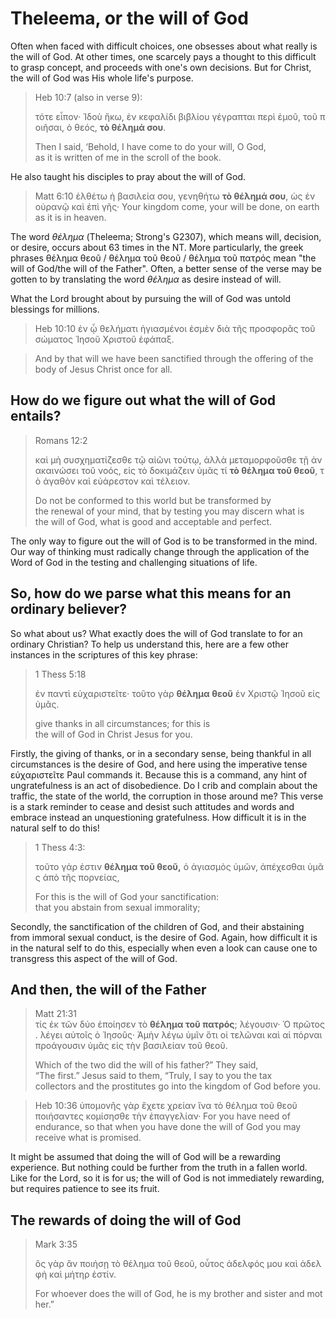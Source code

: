 # Theleema, or the will of God

Often when faced with difficult choices, one obsesses about what really is the will of God. At other times, one scarcely pays a thought to this difficult to grasp concept, and proceeds with one's own decisions. But for Christ, the will of God was His whole life's purpose. 

> Heb 10:7 (also in verse 9):
> 
> τότε εἶπον· Ἰδοὺ ἥκω, ἐν κεφαλίδι βιβλίου γέγραπται περὶ ἐμοῦ, τοῦ ποιῆσαι, ὁ θεός, **τὸ θέλημά σου**.
> 
> Then I said, ‘Behold, I have come to do your will, O God,  
> as it is written of me in the scroll of the book.

He also taught his disciples to pray about the will of God.

> Matt 6:10
> ἐλθέτω ἡ βασιλεία σου, γενηθήτω **τὸ θέλημά σου**, ὡς ἐν οὐρανῷ καὶ ἐπὶ γῆς·
> Your kingdom come, your will be done, on earth as it is in heaven.

The word *θέλημα* (Theleema; Strong's G2307), which means will, decision, or desire, occurs about 63 times in the NT. More particularly, the greek phrases θέλημα θεοῦ / θέλημα τοῦ θεοῦ / θέλημα τοῦ πατρός mean "the will of God/the will of the Father". Often, a better sense of the verse may be gotten to by translating the word *θέλημα* as desire instead of will.

What the Lord brought about by pursuing the will of God was untold blessings for millions. 

> Heb 10:10
> ἐν ᾧ θελήματι ἡγιασμένοι ἐσμὲν διὰ τῆς προσφορᾶς τοῦ σώματος Ἰησοῦ Χριστοῦ ἐφάπαξ.

> And by that will we have been sanctified through the offering of the body of Jesus Christ once for all.

## How do we figure out what the will of God entails?

> Romans 12:2
> 
> καὶ μὴ συσχηματίζεσθε τῷ αἰῶνι τούτῳ, ἀλλὰ μεταμορφοῦσθε τῇ ἀνακαινώσει τοῦ νοός, εἰς τὸ δοκιμάζειν ὑμᾶς τί **τὸ θέλημα τοῦ θεοῦ**, τὸ ἀγαθὸν καὶ εὐάρεστον καὶ τέλειον.
> 
> Do not be conformed to this world but be transformed by the renewal of your mind, that by testing you may discern what is the will of God, what is good and acceptable and perfect.

The only way to figure out the will of God is to be transformed in the mind. Our way of thinking must radically change through the application of the Word of God in the testing and challenging situations of life.

## So, how do we parse what this means for an ordinary believer?

So what about us? What exactly does the will of God translate to for an ordinary Christian? To help us understand this, here are a few other instances in the scriptures of this key phrase:

> 1 Thess 5:18
> 
> ἐν παντὶ εὐχαριστεῖτε· τοῦτο γὰρ **θέλημα θεοῦ** ἐν Χριστῷ Ἰησοῦ εἰς ὑμᾶς.
> 
> give thanks in all circumstances; for this is the will of God in Christ Jesus for you.

Firstly, the giving of thanks, or in a secondary sense, being thankful in all circumstances is the desire of God, and here using the imperative tense εὐχαριστεῖτε Paul commands it. Because this is a command, any hint of ungratefulness is an act of disobedience. Do I crib and complain about the traffic, the state of the world, the corruption in those around me? This verse is a stark reminder to cease and desist such attitudes and words and embrace instead an unquestioning gratefulness. How difficult it is in the natural self to do this!

> 1 Thess 4:3: 
> 
> τοῦτο γάρ ἐστιν **θέλημα τοῦ θεοῦ,** ὁ ἁγιασμὸς ὑμῶν, ἀπέχεσθαι ὑμᾶς ἀπὸ τῆς πορνείας,
> 
> For this is the will of God your sanctification: that you abstain from sexual immorality;

Secondly, the sanctification of the children of God, and their abstaining from immoral sexual conduct, is the desire of God. Again, how difficult it is in the natural self to do this, especially when even a look can cause one to transgress this aspect of the will of God.

> 

## And then, the will of the Father

> Matt 21:31
> τίς ἐκ τῶν δύο ἐποίησεν τὸ **θέλημα τοῦ πατρός**; λέγουσιν· Ὁ πρῶτος. λέγει αὐτοῖς ὁ Ἰησοῦς· Ἀμὴν λέγω ὑμῖν ὅτι οἱ τελῶναι καὶ αἱ πόρναι προάγουσιν ὑμᾶς εἰς τὴν βασιλείαν τοῦ θεοῦ.
> 
> Which of the two did the will of his father?” They said, “The first.” Jesus said to them, “Truly, I say to you the tax collectors and the prostitutes go into the kingdom of God before you.

> Heb 10:36
> ὑπομονῆς γὰρ ἔχετε χρείαν ἵνα τὸ θέλημα τοῦ θεοῦ ποιήσαντες κομίσησθε τὴν ἐπαγγελίαν·
> For you have need of endurance, so that when you have done the will of God you may receive what is promised.

It might be assumed that doing the will of God will be a rewarding experience. But nothing could be further from the truth in a fallen world. Like for the Lord, so it is for us; the will of God is not immediately rewarding, but requires patience to see its fruit.  

## The rewards of doing the will of God

> Mark 3:35
> 
> ὃς γὰρ ἂν ποιήσῃ τὸ θέλημα τοῦ θεοῦ, οὗτος ἀδελφός μου καὶ ἀδελφὴ καὶ μήτηρ ἐστίν.
> 
> For whoever does the will of God, he is my brother and sister and mother.”
